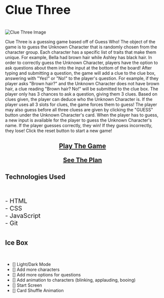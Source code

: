 

# <p style="font-size: 40px;">Clue Three</p>

![Clue Three Image](https://placeholder.png "Clue Three")

Clue Three is a guessing game based off of Guess Who! The object of the game is to guess the Unknown Character that is randomly chosen from the character group. Each character has a specific list of traits that make them unique. For example, Bella had brown hair while Ashley has black hair. In order to correctly guess the Unknown Character, players have the option to ask questions about them into the input at the bottom of the board! After typing and submitting a question, the game will add a clue to the clue box, answering with "Yes!" or "No!" to the player's question. For example, if they player asks "Brown hair?" and the Unknown Character does not have brown hair, a clue reading "Brown hair? No!"
will be submitted to the clue box. The player only has 3 chances to ask a question, giving them 3 clues. Based on clues given, the player can deduce who the Unknown Character is. If the player uses all 3 slots for clues, the game forces them to guess! The player may also guess before all three cluess are given by clicking the "GUESS" button under the Unknown Character's card. When the player has to guess, a new input is available for the player to guess the Unknown Character's name. If the player guesses correctly, they win! If they guess incorrectly, they lose!
Click the reset button to start a new game!


## <p style= "text-align: center;"> [Play The Game](https://clue-three.netlify.app/)</p> <p style= "text-align: center; font-size: 20px"> [See The Plan](https://whimsical.com/clue-three-6Fkfci9RQqqTUBW7xp9SZx@VsSo8s35WwNYV5SvbVYexA)</p>

## Technologies Used

<br>
<p style="font-size: 20px;">
- HTML
<br>
- CSS
<br>
- JavaScript
<br>
- Git
<p>

#
## Ice Box

<br>

- [] Light/Dark Mode
- [] Add more characters
- [] Add more options for questions
- [] Add animation to characters (blinking, applauding, booing)
- [] Start Screen
- [] Card Shuffle Animation
